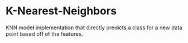 # K-Nearest-Neighbors
KNN model implementation that directly predicts a class for a new data point based off of the features.
